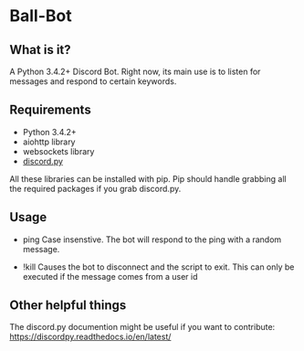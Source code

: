 # Ball-Bot
## What is it?
A Python 3.4.2+ Discord Bot. Right now, its main use is to listen for messages and respond to certain keywords.

## Requirements
* Python 3.4.2+
* aiohttp library
* websockets library
* [discord.py](https://github.com/Rapptz/discord.py)

All these libraries can be installed with pip. Pip should handle grabbing all the required packages if you grab discord.py.

## Usage
* ping
Case insenstive. The bot will respond to the ping with a random message.

* !kill
Causes the bot to disconnect and the script to exit. This can only be executed if the message comes from a user id

## Other helpful things
The discord.py documention might be useful if you want to contribute: https://discordpy.readthedocs.io/en/latest/
